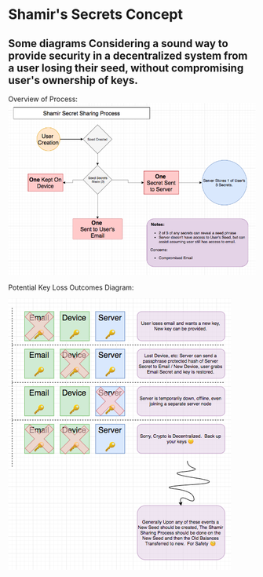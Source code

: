 
# Shamir's Secrets Concept

## Some diagrams Considering a sound way to provide security in a decentralized system from a user losing their seed, without compromising user's ownership of keys.

Overview of Process:
![Shamir Process](https://github.com/itali43/ShamirsSecretConcept/blob/master/ProcessDiagram.png "Process")


Potential Key Loss Outcomes Diagram:

![Shamir Keys](https://github.com/itali43/ShamirsSecretConcept/blob/master/keyCombos.png "Keys")







































